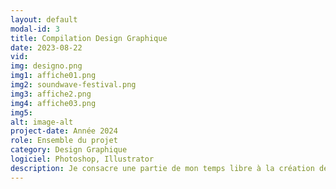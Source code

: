 ```yaml
---
layout: default
modal-id: 3
title: Compilation Design Graphique
date: 2023-08-22
vid: 
img: designo.png
img1: affiche01.png
img2: soundwave-festival.png
img3: affiche2.png
img4: affiche03.png
img5: 
alt: image-alt
project-date: Année 2024
role: Ensemble du projet
category: Design Graphique
logiciel: Photoshop, Illustrator
description: Je consacre une partie de mon temps libre à la création de designs graphiques. C'est pour moi une manière d'explorer ma créativité et de tester de nouvelles techniques et styles sans les contraintes d'un projet. Voici quelques exemples de mes travaux personnels que j'ai réalisés par pur plaisir et passion pour le design.
---
```

